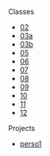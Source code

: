 Classes

- [02](https://liascript.github.io/course/?https://raw.githubusercontent.com/AndreaInfUFSM/elc117-2023b/master/classes/02/README.md)
- [03a](https://liascript.github.io/course/?https://raw.githubusercontent.com/AndreaInfUFSM/elc117-2023b/master/classes/03a/README.md)
- [03b](https://liascript.github.io/nightly/?https://raw.githubusercontent.com/AndreaInfUFSM/elc117-2023b/master/classes/03b/README.md)
- [05](https://liascript.github.io/nightly/?https://raw.githubusercontent.com/AndreaInfUFSM/elc117-2023b/master/classes/05/README.md)
- [06](https://liascript.github.io/nightly/?https://raw.githubusercontent.com/AndreaInfUFSM/elc117-2023b/master/classes/06/README.md)
- [07](https://liascript.github.io/nightly/?https://raw.githubusercontent.com/AndreaInfUFSM/elc117-2023b/master/classes/07/README.md)
- [08](https://liascript.github.io/nightly/?https://raw.githubusercontent.com/AndreaInfUFSM/elc117-2023b/master/classes/08/README.md)
- [09](https://liascript.github.io/nightly/?https://raw.githubusercontent.com/AndreaInfUFSM/elc117-2023b/master/classes/09/README.md)
- [10](https://liascript.github.io/nightly/?https://raw.githubusercontent.com/AndreaInfUFSM/elc117-2023b/master/classes/10/README.md)
- [11](https://liascript.github.io/nightly/?https://raw.githubusercontent.com/AndreaInfUFSM/elc117-2023b/master/classes/11/README.md)
- [12](https://liascript.github.io/nightly/?https://raw.githubusercontent.com/AndreaInfUFSM/elc117-2023b/master/classes/12/README.md)


Projects

- [perso1](https://liascript.github.io/nightly/?https://raw.githubusercontent.com/AndreaInfUFSM/elc117-2023b/master/projects/perso1/README.md)
